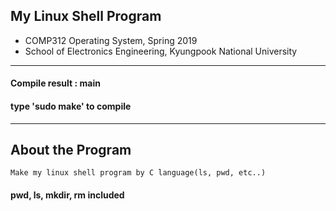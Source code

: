 
 ## My Linux Shell Program
 * COMP312 Operating System, Spring 2019
 * School of Electronics Engineering, Kyungpook National University
 
-------------------------------------------------------------------------------------- 

 #### Compile result : main
 #### type 'sudo make' to compile

------------------------------------------------------------------------------------
 ## About the Program
```
Make my linux shell program by C language(ls, pwd, etc..)
```
 #### pwd, ls, mkdir, rm included



